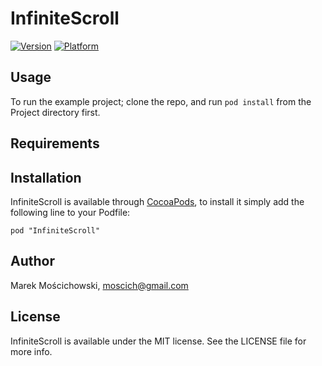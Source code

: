 # InfiniteScroll

[![Version](http://cocoapod-badges.herokuapp.com/v/InfiniteScroll/badge.png)](http://cocoadocs.org/docsets/InfiniteScroll)
[![Platform](http://cocoapod-badges.herokuapp.com/p/InfiniteScroll/badge.png)](http://cocoadocs.org/docsets/InfiniteScroll)

## Usage

To run the example project; clone the repo, and run `pod install` from the Project directory first.

## Requirements

## Installation

InfiniteScroll is available through [CocoaPods](http://cocoapods.org), to install
it simply add the following line to your Podfile:

    pod "InfiniteScroll"

## Author

Marek Mościchowski, moscich@gmail.com

## License

InfiniteScroll is available under the MIT license. See the LICENSE file for more info.

